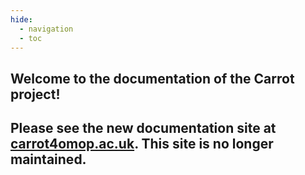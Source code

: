 ```yaml
---
hide:
  - navigation
  - toc
---
```


## Welcome to the documentation of the Carrot project!

## Please see the new documentation site at [carrot4omop.ac.uk](https://carrot4omop.ac.uk). This site is no longer maintained.
